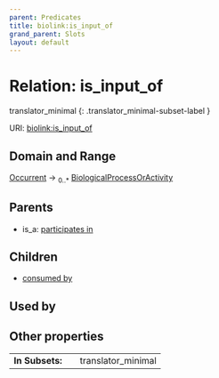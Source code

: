 ```yaml
---
parent: Predicates
title: biolink:is_input_of
grand_parent: Slots
layout: default
---
```


# Relation: is_input_of

translator_minimal
{: .translator_minimal-subset-label }




URI: [biolink:is_input_of](https://w3id.org/biolink/vocab/is_input_of)

## Domain and Range

[Occurrent](Occurrent.md) ->  <sub>0..\*</sub> [BiologicalProcessOrActivity](BiologicalProcessOrActivity.md)

## Parents

 *  is_a: [participates in](participates_in.md)

## Children

 *  [consumed by](consumed_by.md)

## Used by


## Other properties

|  |  |  |
| --- | --- | --- |
| **In Subsets:** | | translator_minimal |

